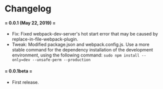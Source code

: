 # Changelog


#### = 0.0.1 (May 22, 2019) =

* Fix: Fixed webpack-dev-server's hot start error that may be caused by replace-in-file-webpack-plugin.
* Tweak: Modified package.json and webpack.config.js. Use a more stable command for the dependency installation of the development environment, using the following command: `sudo npm install --only=dev --unsafe-perm --production`



#### = 0.0.1beta =

* First release.
